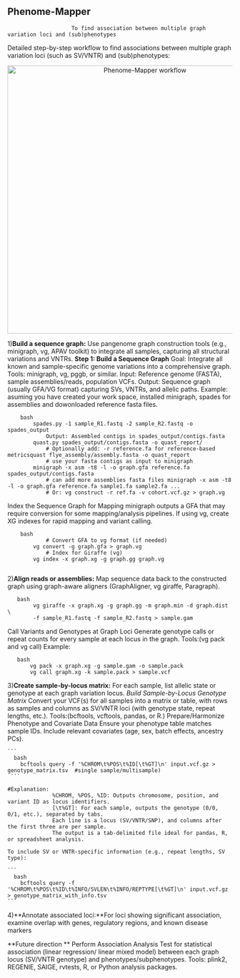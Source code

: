 ## Phenome-Mapper

                        To find association between multiple graph variation loci and (sub)phenotypes
  Detailed step-by-step workflow to find associations between multiple graph variation loci (such as SV/VNTR) and (sub)phenotypes:

<div align="center">
<img width="600" alt="Phenome-Mapper workflow" src="https://github.com/user-attachments/assets/4cb6269f-efbc-4a5c-b744-ec03993f7223" />
</div>

1)**Build a sequence graph:** Use pangenome graph construction tools (e.g., minigraph, vg, APAV toolkit) to integrate all samples, capturing all structural variations and VNTRs.
**Step 1: Build a Sequence Graph**
    Goal: Integrate all known and sample-specific genome variations into a comprehensive graph.
    Tools: minigraph, vg, pggb, or similar.
    Input: Reference genome (FASTA), sample assemblies/reads, population VCFs.
    Output: Sequence graph (usually GFA/VG format) capturing SVs, VNTRs, and allelic paths.
    Example: asuming you have created your work space, installed minigraph, spades for assemblies and dowonloaded reference fasta files.
```
    bash
        spades.py -1 sample_R1.fastq -2 sample_R2.fastq -o spades_output
            Output: Assembled contigs in spades_output/contigs.fasta
        quast.py spades_output/contigs.fasta -o quast_report/
            # Optionally add: -r reference.fa for reference-based metricsquast flye_assembly/assembly.fasta -o quast_report
            # use your fasta contigs as input to minigraph
        minigraph -x asm -t8 -l -o graph.gfa reference.fa spades_output/contigs.fasta
            # can add more assemblies fasta files minigraph -x asm -t8 -l -o graph.gfa reference.fa sample1.fa sample2.fa ...
            # Or: vg construct -r ref.fa -v cohort.vcf.gz > graph.vg
```

Index the Sequence Graph for Mapping
minigraph outputs a GFA that may require conversion for some mapping/analysis pipelines.
If using vg, create XG indexes for rapid mapping and variant calling.

```
    bash
            # Convert GFA to vg format (if needed)
        vg convert -g graph.gfa > graph.vg
            # Index for Giraffe (vg)
        vg index -x graph.xg -g graph.gg graph.vg


```

2)**Align reads or assemblies:** Map sequence data back to the constructed graph using graph-aware aligners (GraphAligner, vg giraffe, Paragraph).
```
   bash
        vg giraffe -x graph.xg -g graph.gg -m graph.min -d graph.dist \
        -f sample_R1.fastq -f sample_R2.fastq > sample.gam
```
   Call Variants and Genotypes at Graph Loci
   Generate genotype calls or repeat counts for every sample at each locus in the graph.
   Tools:(vg pack and vg call)
   Example:
 ```
    bash
        vg pack -x graph.xg -g sample.gam -o sample.pack
        vg call graph.xg -k sample.pack > sample.vcf
```

3)**Create sample-by-locus matrix:** For each sample, list allelic state or genotype at each graph variation locus.
*Build Sample-by-Locus Genotype Matrix*
  Convert your VCF(s) for all samples into a matrix or table, with rows as samples and columns as SV/VNTR loci (with genotype state, repeat lengths, etc.).
    Tools:(bcftools, vcftools, pandas, or R.)
    Prepare/Harmonize Phenotype and Covariate Data
    Ensure your phenotype table matches sample IDs.
    Include relevant covariates (age, sex, batch effects, ancestry PCs).
  
    ```
      bash
        bcftools query -f '%CHROM\t%POS\t%ID[\t%GT]\n' input.vcf.gz > genotype_matrix.tsv  #single sample/multisample)
     ```
    
    #Explanation:
                  %CHROM, %POS, %ID: Outputs chromosome, position, and variant ID as locus identifiers.
                  [\t%GT]: For each sample, outputs the genotype (0/0, 0/1, etc.), separated by tabs.
                  Each line is a locus (SV/VNTR/SNP), and columns after the first three are per sample.
                  The output is a tab-delimited file ideal for pandas, R, or spreadsheet analysis.

    To include SV or VNTR-specific information (e.g., repeat lengths, SV type):
    
    ```
      bash
        bcftools query -f '%CHROM\t%POS\t%ID\t%INFO/SVLEN\t%INFO/REPTYPE[\t%GT]\n' input.vcf.gz > genotype_matrix_with_info.tsv
    ```    

4)**Annotate associated loci:**For loci showing significant association, examine overlap with genes, regulatory regions, and known disease markers


**Future direction **
Perform Association Analysis
Test for statistical association (linear regression/ linear mixed model) between each graph locus (SV/VNTR genotype) and phenotypes/subphenotypes.
Tools:
plink2, REGENIE, SAIGE, rvtests, R, or Python analysis packages.

